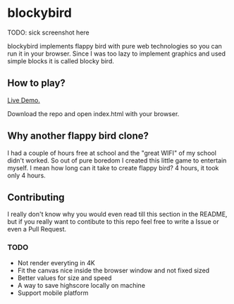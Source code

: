 # blockybird
TODO: sick screenshot here

blockybird implements flappy bird with pure web technologies so you can run it
in your browser. Since I was too lazy to implement graphics and used simple 
blocks it is called blocky bird.

## How to play?
[Live Demo.](https://flofriday.github.io/blockybird/)

Download the repo and open index.html with your browser.

## Why another flappy bird clone?
I had a couple of hours free at school and the "great WIFI" of my school didn't
worked. So out of pure boredom I created this little game to entertain myself. 
I mean how long can it take to create flappy bird? 4 hours, it took only
4 hours. 

## Contributing  
I really don't know why you would even read till this section in the README,
but if you really want to contibute to this repo feel free to write a Issue or
even a Pull Request.

### TODO
* Not render everyting in 4K
* Fit the canvas nice inside the browser window and not fixed sized
* Better values for size and speed
* A way to save highscore locally on machine
* Support mobile platform
